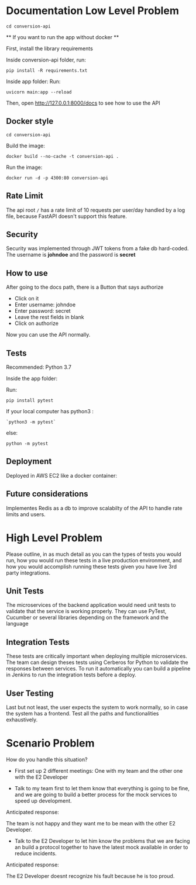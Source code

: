 # Documentation Low Level Problem

`cd conversion-api`

** If you want to run the app without docker **

First, install the library requirements 

Inside conversion-api folder, run:

`pip install -R requirements.txt`

Inside app folder:
Run:

`uvicorn main:app --reload`

Then, open http://127.0.0.1:8000/docs to see how to use the API


## Docker style

`cd conversion-api`

Build the image:

`docker build --no-cache -t conversion-api .`

Run the image:

`docker run -d -p 4300:80 conversion-api  `


## Rate Limit

The api root `/` has a rate limit of 10 requests per user/day  handled by a log file, because FastAPI doesn't support this feature.

## Security

Security was implemented through JWT tokens from a fake db hard-coded. The username is **johndoe** and the password is **secret**

## How to use

After going to the docs path, there is a Button that says authorize
- Click on it
- Enter username: johndoe
- Enter password: secret
- Leave the rest fields in blank
- Click on authorize

Now you can use the API normally.


## Tests

Recommended: Python 3.7

Inside the app folder:
 
Run:

`pip install pytest`

If your local computer has python3 :

    `python3 -m pytest`
else:
  
  `python -m pytest`

## Deployment

Deployed in AWS EC2 like a docker container:



## Future considerations

Implementes Redis as a db to improve scalabilty of the API to handle rate limits and users.




# High Level Problem

Please outline, in as much detail as you can the types of tests you would run, how you would run these tests in a live production environment, and how you would accomplish running these tests given you have live 3rd party integrations.

## Unit Tests

The microservices of the backend application would need unit tests to validate that the service is working properly.
They can use PyTest, Cucumber or several libraries depending on the framework and the language

## Integration Tests

These tests are critically important when deploying multiple microservices. The team can design theses tests using Cerberos for Python to validate the responses between services. To run it automatically you can build a pipeline in Jenkins to run the integration tests before a deploy.

## User Testing

Last but not least, the user expects the system to work normally, so in case the system has a frontend. Test all the paths and functionalities exhaustively.

# Scenario Problem

How do you handle this situation?

- First set up 2 different meetings: One with my team and the other one with the E2 Developer

- Talk to my team first to let them know that everything is going to be fine, and we are going to build a better process for the mock services to speed up development.

Anticipated response:

The team is not happy and they want me to be mean with the other E2 Developer.

- Talk to the E2 Developer to let him know the problems that we are facing an build a protocol together to have the latest mock available in order to reduce incidents.

Anticipated response:

The E2 Developer doesnt recognize his fault because he is too proud.

